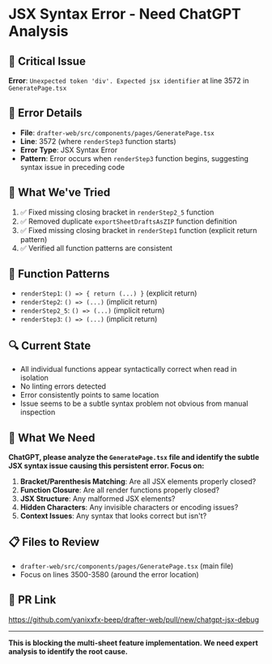 # JSX Syntax Error - Need ChatGPT Analysis

## 🚨 **Critical Issue**
**Error**: `Unexpected token 'div'. Expected jsx identifier` at line 3572 in `GeneratePage.tsx`

## 📍 **Error Details**
- **File**: `drafter-web/src/components/pages/GeneratePage.tsx`
- **Line**: 3572 (where `renderStep3` function starts)
- **Error Type**: JSX Syntax Error
- **Pattern**: Error occurs when `renderStep3` function begins, suggesting syntax issue in preceding code

## 🔧 **What We've Tried**
1. ✅ Fixed missing closing bracket in `renderStep2_5` function
2. ✅ Removed duplicate `exportSheetDraftsAsZIP` function definition  
3. ✅ Fixed missing closing bracket in `renderStep1` function (explicit return pattern)
4. ✅ Verified all function patterns are consistent

## 🧩 **Function Patterns**
- `renderStep1`: `() => { return (...) }` (explicit return)
- `renderStep2`: `() => (...)` (implicit return)
- `renderStep2_5`: `() => (...)` (implicit return)
- `renderStep3`: `() => (...)` (implicit return)

## 🔍 **Current State**
- All individual functions appear syntactically correct when read in isolation
- No linting errors detected
- Error consistently points to same location
- Issue seems to be a subtle syntax problem not obvious from manual inspection

## 🎯 **What We Need**
**ChatGPT, please analyze the `GeneratePage.tsx` file and identify the subtle JSX syntax issue causing this persistent error. Focus on:**

1. **Bracket/Parenthesis Matching**: Are all JSX elements properly closed?
2. **Function Closure**: Are all render functions properly closed?
3. **JSX Structure**: Any malformed JSX elements?
4. **Hidden Characters**: Any invisible characters or encoding issues?
5. **Context Issues**: Any syntax that looks correct but isn't?

## 📋 **Files to Review**
- `drafter-web/src/components/pages/GeneratePage.tsx` (main file)
- Focus on lines 3500-3580 (around the error location)

## 🔗 **PR Link**
https://github.com/yanixxfx-beep/drafter-web/pull/new/chatgpt-jsx-debug

---

**This is blocking the multi-sheet feature implementation. We need expert analysis to identify the root cause.**
